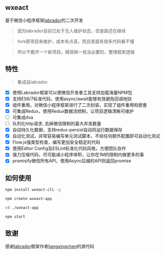 ## wxeact

基于微信小程序框架[labrador](https://github.com/maichong/labrador)的二次开发

> 因为labrador目前已处于无人维护状态，但是路还在继续

> fork原项目来维护，成本有点高，而且里面有很多代码看不懂

> 所以干脆开一个新项目，精简掉一些没必要的，整理框架逻辑

## 特性

> 集成自labrador

- [x] 使用Labrador框架可以使微信开发者工具支持加载海量NPM包
- [x] 支持ES6/7标准代码，使用async/await能够有效避免回调地狱
- [x] 组件重用，对微信小程序框架进行了二次封装，实现了组件重用和嵌套
- [x] 可集成Redux，使用Redux数据流控制，让项目逻辑清晰可维护
- [ ] 可集成dva
- [ ] 队列化http请求, 去掉微信限制的最大并发数量
- [x] 自动持久化数据，支持redux-persist自动将运行数据保存
- [x] 自动化测试，非常容易编写单元测试脚本，不经任何额外配置即可自动化测试
- [x] Flow.js强类型检查，编写更加安全稳定的代码
- [x] 使用Editor Config及ESLint标准化代码风格，方便团队协作
- [x] 强力压缩代码，尽可能减小程序体积，让你在1M的限制内做更多的事
- [x] promisify微信所有API，使用Async后缀的API则返回promise

## 如何使用

```bash
npm install wxeact-cli -g

npm create wxeact-app

cd ./wxeact-app

npm start
```

## 致谢

感谢[labrador](https://github.com/maichong/labrador)框架作者[liangxingchen](https://github.com/liangxingchen)的源代码
